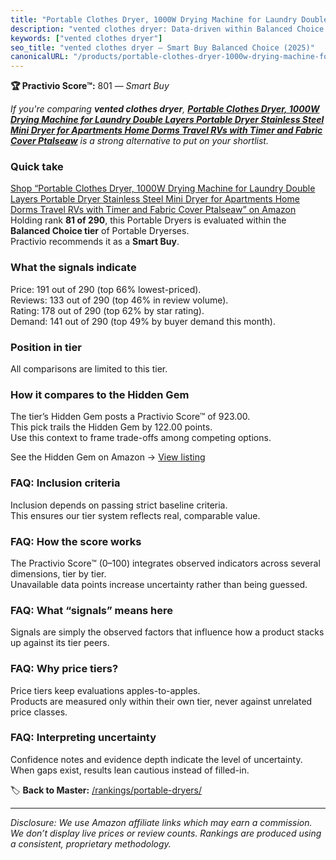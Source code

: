 ```yaml
---
title: "Portable Clothes Dryer, 1000W Drying Machine for Laundry Double Layers Portable Dryer Stainless Steel Mini Dryer for Apartments Home Dorms Travel RVs with Timer and Fabric Cover Ptalseaw"
description: "vented clothes dryer: Data-driven within Balanced Choice ranking using the Practivio Score™. Positioned by quality, value, demand, findability, momentum."
keywords: ["vented clothes dryer"]
seo_title: "vented clothes dryer — Smart Buy Balanced Choice (2025)"
canonicalURL: "/products/portable-clothes-dryer-1000w-drying-machine-for-laundry-double-layers-portable-dryer-stainless-steel-mini-dryer-for-apartments-home-dorms-travel-rvs-with-timer-and-fabric-cover-ptalseaw-B0CP5F6C83/"
---
```


**🏆 Practivio Score™:** 801 — _Smart Buy_


*If you're comparing **vented clothes dryer**, **[Portable Clothes Dryer, 1000W Drying Machine for Laundry Double Layers Portable Dryer Stainless Steel Mini Dryer for Apartments Home Dorms Travel RVs with Timer and Fabric Cover Ptalseaw](https://www.amazon.com/dp/B0CP5F6C83?tag=practivio-20)** is a strong alternative to put on your shortlist.*
### Quick take
[Shop “Portable Clothes Dryer, 1000W Drying Machine for Laundry Double Layers Portable Dryer Stainless Steel Mini Dryer for Apartments Home Dorms Travel RVs with Timer and Fabric Cover Ptalseaw” on Amazon](https://www.amazon.com/dp/B0CP5F6C83?tag=practivio-20)
Holding rank **81 of 290**, this Portable Dryers is evaluated within the **Balanced Choice tier** of Portable Dryerses.  
Practivio recommends it as a **Smart Buy**.

### What the signals indicate
Price: 191 out of 290 (top 66% lowest-priced).  
Reviews: 133 out of 290 (top 46% in review volume).  
Rating: 178 out of 290 (top 62% by star rating).  
Demand: 141 out of 290 (top 49% by buyer demand this month).

### Position in tier
All comparisons are limited to this tier.

### How it compares to the Hidden Gem
The tier’s Hidden Gem posts a Practivio Score™ of 923.00.  
This pick trails the Hidden Gem by 122.00 points.  
Use this context to frame trade-offs among competing options.  

See the Hidden Gem on Amazon → [View listing](https://www.amazon.com/dp/B00Q4X2FSM?tag=practivio-20)

### FAQ: Inclusion criteria
Inclusion depends on passing strict baseline criteria.  
This ensures our tier system reflects real, comparable value.

### FAQ: How the score works
The Practivio Score™ (0–100) integrates observed indicators across several dimensions, tier by tier.  
Unavailable data points increase uncertainty rather than being guessed.

### FAQ: What “signals” means here
Signals are simply the observed factors that influence how a product stacks up against its tier peers.

### FAQ: Why price tiers?
Price tiers keep evaluations apples-to-apples.  
Products are measured only within their own tier, never against unrelated price classes.

### FAQ: Interpreting uncertainty
Confidence notes and evidence depth indicate the level of uncertainty.  
When gaps exist, results lean cautious instead of filled-in.


🏷️ **Back to Master:** [/rankings/portable-dryers/](/rankings/portable-dryers/)

---
_Disclosure: We use Amazon affiliate links which may earn a commission. We don’t display live prices or review counts. Rankings are produced using a consistent, proprietary methodology._
